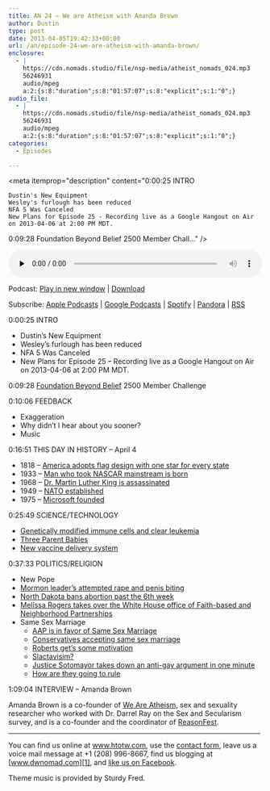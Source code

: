 ```yaml
---
title: AN 24 – We are Atheism with Amanda Brown
author: Dustin
type: post
date: 2013-04-05T19:42:33+00:00
url: /an/episode-24-we-are-atheism-with-amanda-brown/
enclosure:
  - |
    https://cdn.nomads.studio/file/nsp-media/atheist_nomads_024.mp3
    56246931
    audio/mpeg
    a:2:{s:8:"duration";s:8:"01:57:07";s:8:"explicit";s:1:"0";}
audio_file:
  - |
    https://cdn.nomads.studio/file/nsp-media/atheist_nomads_024.mp3
    56246931
    audio/mpeg
    a:2:{s:8:"duration";s:8:"01:57:07";s:8:"explicit";s:1:"0";}
categories:
  - Episodes

---
```

<div itemscope itemtype="http://schema.org/AudioObject">
  <meta itemprop="name" content="Episode 24 – We are Atheism with Amanda Brown" />
  
  <meta itemprop="uploadDate" content="2013-04-05T13:42:33-06:00" />
  
  <meta itemprop="encodingFormat" content="audio/mpeg" />
  
  <meta itemprop="duration" content="PT1H57M07S" />
  
  <meta itemprop="description" content="0:00:25 INTRO

 	Dustin's New Equipment
 	Wesley's furlough has been reduced
 	NFA 5 Was Canceled
 	New Plans for Episode 25 - Recording live as a Google Hangout on Air on 2013-04-06 at 2:00 PM MDT.

0:09:28 Foundation Beyond Belief 2500 Member Chall..." />
  
  <meta itemprop="contentUrl" content="https://dts.podtrac.com/redirect.mp3/cdn.nomads.studio/file/nsp-media/atheist_nomads_024.mp3" />
  
  <meta itemprop="contentSize" content="53.6" />
  </p> 
  
  <div class="powerpress_player" id="powerpress_player_8279">
    <audio class="wp-audio-shortcode" id="audio-5214-23" preload="none" style="width: 100%;" controls="controls"><source type="audio/mpeg" src="https://dts.podtrac.com/redirect.mp3/cdn.nomads.studio/file/nsp-media/atheist_nomads_024.mp3?_=23" /><a href="https://dts.podtrac.com/redirect.mp3/cdn.nomads.studio/file/nsp-media/atheist_nomads_024.mp3">https://dts.podtrac.com/redirect.mp3/cdn.nomads.studio/file/nsp-media/atheist_nomads_024.mp3</a></audio>
  </div>
</div>

<p class="powerpress_links powerpress_links_mp3">
  Podcast: <a href="https://dts.podtrac.com/redirect.mp3/cdn.nomads.studio/file/nsp-media/atheist_nomads_024.mp3" class="powerpress_link_pinw" target="_blank" title="Play in new window" onclick="return powerpress_pinw('https://htotw.com/?powerpress_pinw=5214-podcast');" rel="nofollow">Play in new window</a> | <a href="https://dts.podtrac.com/redirect.mp3/cdn.nomads.studio/file/nsp-media/atheist_nomads_024.mp3" class="powerpress_link_d" title="Download" rel="nofollow" download="atheist_nomads_024.mp3">Download</a>
</p>

<p class="powerpress_links powerpress_subscribe_links">
  Subscribe: <a href="https://podcasts.apple.com/us/podcast/humanists-take-on-the-world/id530050098?mt=2&ls=1" class="powerpress_link_subscribe powerpress_link_subscribe_itunes" target="_blank" title="Subscribe on Apple Podcasts" rel="nofollow">Apple Podcasts</a> | <a href="https://www.google.com/podcasts?feed=aHR0cDovL2F0aGVpc3Rub21hZHMubGlic3luLmNvbS9yc3M%3D" class="powerpress_link_subscribe powerpress_link_subscribe_googleplay" target="_blank" title="Subscribe on Google Podcasts" rel="nofollow">Google Podcasts</a> | <a href="https://open.spotify.com/show/3LzK2xZGike6Tc1GEMtMbr?si=LieN9SNuTpq96smuaUsH8A" class="powerpress_link_subscribe powerpress_link_subscribe_spotify" target="_blank" title="Subscribe on Spotify" rel="nofollow">Spotify</a> | <a href="https://www.pandora.com/podcast/atheist-nomads/PC:10122?corr=62071012&part=ug" class="powerpress_link_subscribe powerpress_link_subscribe_pandora" target="_blank" title="Subscribe on Pandora" rel="nofollow">Pandora</a> | <a href="https://htotw.com/feed/podcast/" class="powerpress_link_subscribe powerpress_link_subscribe_rss" target="_blank" title="Subscribe via RSS" rel="nofollow">RSS</a>
</p>

0:00:25 INTRO

  * Dustin&#8217;s New Equipment
  * Wesley&#8217;s furlough has been reduced
  * NFA 5 Was Canceled
  * New Plans for Episode 25 &#8211; Recording live as a Google Hangout on Air on 2013-04-06 at 2:00 PM MDT.

0:09:28 <a href="http://foundationbeyondbelief.org/" target="_blank" rel="noopener">Foundation Beyond Belief</a> 2500 Member Challenge

0:10:06 FEEDBACK

  * Exaggeration
  * Why didn&#8217;t I hear about you sooner?
  * Music

0:16:51 THIS DAY IN HISTORY &#8211; April 4

  * 1818 &#8211; <a href="http://en.wikipedia.org/wiki/Flag_Acts_%28United_States%29" target="_blank" rel="noopener">America adopts flag design with one star for every state</a>
  * 1933 &#8211; <a href="http://www.history.com/this-day-in-history/man-who-took-nascar-mainstream-is-born" target="_blank" rel="noopener">Man who took NASCAR mainstream is born</a>
  * 1968 &#8211; <a href="http://www.history.com/this-day-in-history/dr-king-is-assassinated" target="_blank" rel="noopener">Dr. Martin Luther King is assassinated</a>
  * 1949 &#8211; <a href="http://www.history.com/this-day-in-history/nato-established" target="_blank" rel="noopener">NATO established</a>
  * 1975 &#8211; <a href="http://en.wikipedia.org/wiki/Microsoft" target="_blank" rel="noopener">Microsoft founded</a>

0:25:49 SCIENCE/TECHNOLOGY

  * <a href="http://www.scientificamerican.com/article.cfm?id=genetically-engineered-immune-cells-found-to-rapidly-clear-leukemia-tumors" target="_blank" rel="noopener">Genetically modified immune cells and clear leukemia</a>
  * <a href="http://www.newscientist.com/article/mg21729093.400-dont-fear-babies-made-with-genes-from-three-parents.html" target="_blank" rel="noopener">Three Parent Babies</a>
  * <a href="http://www.theverge.com/2013/2/8/3966856/microneedle-array-dried-sugar-vaccine-could-reduce-costs" target="_blank" rel="noopener">New vaccine delivery system</a>

0:37:33 POLITICS/RELIGION

  * New Pope
  * <a href="http://moralcompassblog.com/2013/03/24/the-curious-case-of-the-mormon-penis-biter/" target="_blank" rel="noopener">Mormon leader’s attempted rape and penis biting</a>
  * <a href="http://www.usatoday.com/story/news/nation/2013/03/26/north-dakota-abortion-ban/2021215/" target="_blank" rel="noopener">North Dakota bans abortion past the 6th week</a>
  * <a href="http://www.religionnews.com/2013/03/13/melissa-rogers-new-head-of-white-house-faith-based-office/" target="_blank" rel="noopener">Melissa Rogers takes over the White House office of Faith-based and Neighborhood Partnerships</a>
  * Same Sex Marriage 
      * <a href="http://www.huffingtonpost.com/2013/03/21/aap-same-sex-marriage_n_2917491.html" target="_blank" rel="noopener">AAP is in favor of Same Sex Marriage</a>
      * <a href="http://www.cnn.com/2013/03/21/opinion/hoover-gop-same-sex-marriage/?hpt=hp_t3" target="_blank" rel="noopener">Conservatives accepting same sex marriage</a>
      * <a href="http://www.patheos.com/blogs/wwjtd/2013/03/justice-roberts-to-receive-some-extra-motivation-in-prop-8-case/" target="_blank" rel="noopener">Roberts get’s some motivation</a>
      * <a href="http://thenextweb.com/facebook/2013/03/29/facebook-users-changed-their-profile-pictures-in-favor-of-gay-marriage-at-120-the-normal-update-rate/" target="_blank" rel="noopener">Slactavisim?</a>
      * <a href="http://www.upworthy.com/a-supreme-court-justice-takes-down-an-anti-gay-marriage-argument-in-1-minute?c=ufb1#.UVJSK49XNeg.twitter" target="_blank" rel="noopener">Justice Sotomayor takes down an anti-gay argument in one minute</a>
      * <a href="http://nbcpolitics.nbcnews.com/_news/2013/03/29/17505931-supreme-court-likely-to-advance-gay-marriage-but-stop-short-of-broad-ruling?lite" target="_blank" rel="noopener">How are they going to rule</a>

1:09:04 INTERVIEW &#8211; Amanda Brown

Amanda Brown is a co-founder of <a href="http://www.weareatheism.com/" target="_blank" rel="noopener">We Are Atheism</a>, sex and sexuality researcher who worked with Dr. Darrel Ray on the Sex and Secularism survey, and is a co-founder and the coordinator of <a href="http://kusoma.org/reasonfest/" target="_blank" rel="noopener">ReasonFest</a>.

<hr width="500" />

You can find us online at <a href="https://www.htotw.com/" target="_blank" rel="noopener">www.htotw.com</a>, use the [contact form](https://htotw.com/contact), leave us a voice mail message at +1 (208) 996-8667, find us blogging at [www.dwnomad.com][1], and <a href="https://htotw.com/facebook" target="_blank" rel="noopener">like us on Facebook</a>.

Theme music is provided by Sturdy Fred.

 [1]: http://www.dwnomad.com/